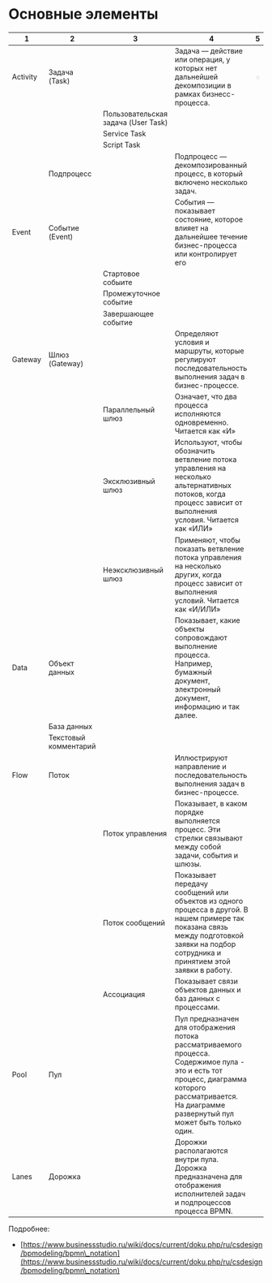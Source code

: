 # Основные элементы

<table data-full-width="true"><thead><tr><th width="120">1</th><th width="138">2</th><th width="179">3</th><th width="374">4</th><th>5</th></tr></thead><tbody><tr><td>Activity</td><td>Задача (Task)</td><td></td><td>Задача — действие или операция, у которых нет дальнейшей декомпозиции в рамках бизнесс-процесса.</td><td><img src="../../../../.gitbook/assets/image (6).png" alt="" data-size="original"></td></tr><tr><td></td><td></td><td>Пользовательская задача (User Task)</td><td></td><td></td></tr><tr><td></td><td></td><td>Service Task</td><td></td><td></td></tr><tr><td></td><td></td><td>Script Task</td><td></td><td></td></tr><tr><td></td><td>Подпроцесс</td><td></td><td>Подпроцесс — декомпозированный процесс, в который включено несколько задач.</td><td></td></tr><tr><td>Event</td><td>Событие (Event)</td><td></td><td>События — показывает состояние, которое влияет на дальнейшее течение бизнес-процесса или контролирует его</td><td></td></tr><tr><td></td><td></td><td>Стартовое собыите</td><td></td><td></td></tr><tr><td></td><td></td><td>Промежуточное событие</td><td></td><td></td></tr><tr><td></td><td></td><td>Завершающее событие</td><td></td><td></td></tr><tr><td>Gateway</td><td>Шлюз (Gateway)</td><td></td><td>Определяют условия и маршруты, которые регулируют последовательность выполнения задач в бизнес-процессе.</td><td></td></tr><tr><td></td><td></td><td>Параллельный шлюз</td><td>Означает, что два процесса исполняются одновременно. Читается как «И»</td><td></td></tr><tr><td></td><td></td><td>Эксклюзивный шлюз</td><td>Используют, чтобы обозначить ветвление потока управления на несколько альтернативных потоков, когда процесс зависит от выполнения условия. Читается как «ИЛИ»</td><td></td></tr><tr><td></td><td></td><td>Неэксклюзивный шлюз</td><td>Применяют, чтобы показать ветвление потока управления на несколько других, когда процесс зависит от выполнения условий. Читается как «И/ИЛИ»</td><td></td></tr><tr><td>Data</td><td>Объект данных</td><td></td><td>Показывает, какие объекты сопровождают выполнение процесса. Например, бумажный документ, электронный документ, информацию и так далее.</td><td></td></tr><tr><td></td><td>База данных</td><td></td><td></td><td></td></tr><tr><td></td><td>Текстовый комментарий</td><td></td><td></td><td></td></tr><tr><td>Flow</td><td>Поток </td><td></td><td>Иллюстрируют направление и последовательность выполнения задач в бизнес-процессе.</td><td></td></tr><tr><td></td><td></td><td>Поток управления</td><td>Показывает, в каком порядке выполняется процесс. Эти стрелки связывают между собой задачи, события и шлюзы.</td><td></td></tr><tr><td></td><td></td><td>Поток сообщений</td><td>Показывает передачу сообщений или объектов из одного процесса в другой. В нашем примере так показана связь между подготовкой заявки на подбор сотрудника и принятием этой заявки в работу.</td><td></td></tr><tr><td></td><td></td><td>Ассоциация</td><td>Показывает связи объектов данных и баз данных с процессами.</td><td></td></tr><tr><td>Pool</td><td>Пул</td><td></td><td>Пул предназначен для отображения потока рассматриваемого процесса. Содержимое пула - это и есть тот процесс, диаграмма которого рассматривается. На диаграмме развернутый пул может быть только один.</td><td></td></tr><tr><td>Lanes</td><td>Дорожка</td><td></td><td>Дорожки располагаются внутри пула. Дорожка предназначена для отображения исполнителей задач и подпроцессов процесса BPMN.</td><td></td></tr></tbody></table>







Подробнее:

* [https://www.businessstudio.ru/wiki/docs/current/doku.php/ru/csdesign/bpmodeling/bpmn\_notation](https://www.businessstudio.ru/wiki/docs/current/doku.php/ru/csdesign/bpmodeling/bpmn\_notation)

